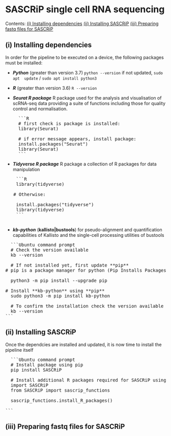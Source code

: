 # SASCRiP single cell RNA sequencing 
Contents: 
[(i) Installing dependencies](#section-1) 
[(ii) Installing SASCRiP](#section-2) 
[(iii) Preparing fastq files for SASCRiP](#section-3)



## (i) Installing dependencies 
In order for the pipeline to be executed on a device, the following packages must be installed:
+ ***Python*** (greater than version 3.7)
``` python --version ``` if not updated, ``` sudo apt  update ``` / ``` sudo apt install python3 ```
+ ***R*** (greater than version 3.6) ``` R --version ```
+ ***Seurat R package*** R package used for the analysis and visualisation of scRNA-seq data providing a suite of functions including those for quality control and normalisation.
  <pre>
    ```R
    # first check is package is installed:
    library(Seurat)

    # if error message appears, install package: 
    install.packages("Seurat")
    library(Seurat)
    ```
  </pre>
  
+ ***Tidyverse R package*** R package a collection of R packages for data manipulation
 <pre>
    ```R
    library(tidyverse)
   
   # Otherwise:
   
    install.packages("tidyverse")
    library(tidyverse)
    ```
  </pre>
  
+ ***kb-python*** (**kallisto|bustools**) for pseudo-alignment and quantification capabilities of Kallisto and the single-cell processing utilities of bustools
<pre>
  ```Ubuntu command prompt
  # Check the version available 
  kb --version 

  # If not installed yet, first update **pip** 
# pip is a package manager for python (Pip Installs Packages)
  
  python3 -m pip install --upgrade pip
  
# Install **kb-python** using **pip** 
  sudo python3 -m pip install kb-python

  # To confirm the installation check the version available 
  kb --version 
```
</pre>


## (ii) Installing SASCRiP  
Once the dependcies are installed and updated, it is now time to install the pipeline itself 
<pre>
  ```Ubuntu command prompt
  # Install package using pip
  pip install SASCRiP 

  # Install additional R packages required for SASCRiP using the function 'install_R_packages'
  import SASCRiP 
  from SASCRiP import sascrip_functions 

  sascrip_functions.install_R_packages()
  
```
</pre>

## (iii) Preparing fastq files for SASCRiP 


